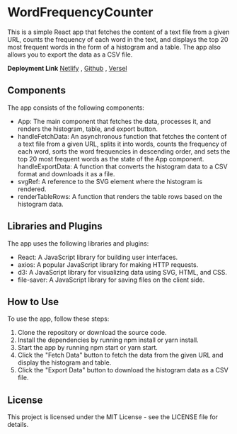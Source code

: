 # WordFrequencyCounter
This is a simple React app that fetches the content of a text file from a given URL, counts the frequency of each word in the text, and displays the top 20 most frequent words in the form of a histogram and a table. The app also allows you to export the data as a CSV file.

**Deployment Link**
[Netlify](https://csb-kpg8x3.netlify.app/) ,
[Github](https://sourav3908.github.io/csb-kpg8x3/) ,
[Versel](https://csb-kpg8x3-1stk2ak9j-sourav3908.vercel.app/)

## Components
The app consists of the following components:

- App: The main component that fetches the data, processes it, and renders the histogram, table, and export button.
- handleFetchData: An asynchronous function that fetches the content of a text file from a given URL, splits it into words, counts the frequency of each word, sorts the word frequencies in descending order, and sets the top 20 most frequent words as the state of the App component.
handleExportData: A function that converts the histogram data to a CSV format and downloads it as a file.
- svgRef: A reference to the SVG element where the histogram is rendered.
- renderTableRows: A function that renders the table rows based on the histogram data.

## Libraries and Plugins
The app uses the following libraries and plugins:

- React: A JavaScript library for building user interfaces.
- axios: A popular JavaScript library for making HTTP requests.
- d3: A JavaScript library for visualizing data using SVG, HTML, and CSS.
- file-saver: A JavaScript library for saving files on the client side.

## How to Use
To use the app, follow these steps:

1. Clone the repository or download the source code.
2. Install the dependencies by running npm install or yarn install.
3. Start the app by running npm start or yarn start.
4. Click the "Fetch Data" button to fetch the data from the given URL and display the histogram and table.
5. Click the "Export Data" button to download the histogram data as a CSV file.

## License
This project is licensed under the MIT License - see the LICENSE file for details.
